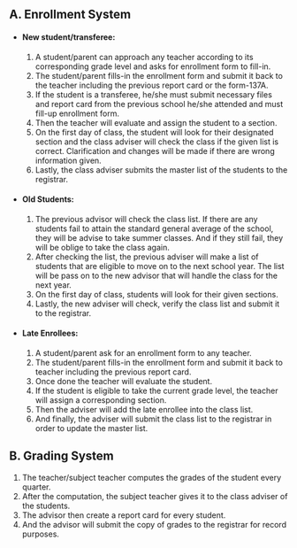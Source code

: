 ## A. Enrollment System

- #### New student/transferee:
	1. A student/parent can approach any teacher according to its corresponding grade level and asks for enrollment form to fill-in.
	2. The student/parent fills-in the enrollment form and submit it back to the teacher including the previous report card or the form-137A.
	3. If the student is a transferee, he/she must submit necessary files and report card from the previous school he/she attended and must fill-up enrollment form.
	4. Then the teacher will evaluate and assign the student to a section.
	5. On the first day of class, the student will look for their designated section and the class adviser will check the class if the given list is correct. Clarification and changes will be made if there are wrong information given.
	6. Lastly, the class adviser submits the master list of the students to the registrar.

- #### Old Students:
	1. The previous advisor will check the class list. If there are any students fail to attain the standard general average of the school, they will be advise to take summer classes. And if they still fail, they will be oblige to take the class again.
	2. After checking the list, the previous adviser will make a list of students that are eligible to move on to the next school year. The list will be pass on to the new advisor that will handle the class for the next year.
	3. On the first day of class, students will look for their given sections.
	4. Lastly, the new adviser will check, verify the class list and submit it to the registrar.

- #### Late Enrollees:
	1. A student/parent ask for an enrollment form to any teacher.
	2. The student/parent fills-in the enrollment form and submit it back to teacher including the previous report card.
	3. Once done the teacher will evaluate the student.
	4. If the student is eligible to take the current grade level, the teacher will assign a corresponding section.
	5. Then the adviser will add the late enrollee into the class list.
	6. And finally, the adviser will submit the class list to the registrar in order to update the master list.

## B. Grading System
1. The teacher/subject teacher computes the grades of the student every quarter.
2. After the computation, the subject teacher gives it to the class adviser of the students.
3. The advisor then create a report card for every student.
4. And the advisor will submit the copy of grades to the registrar for record purposes.

